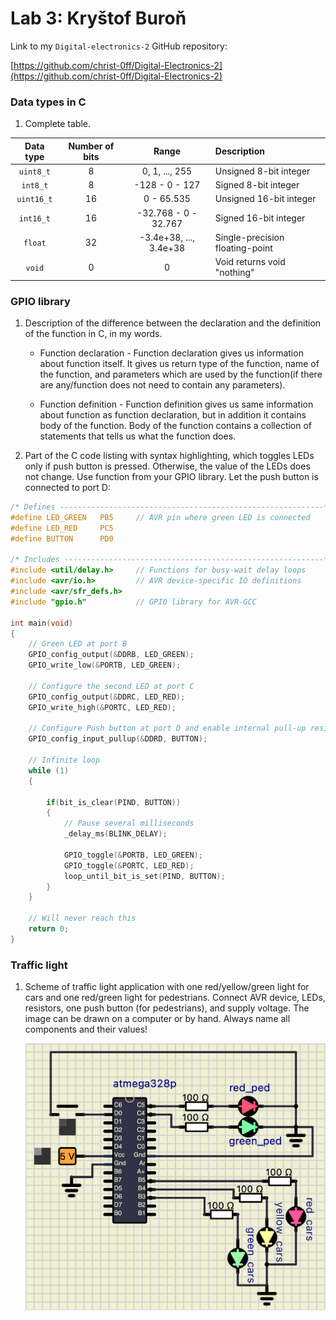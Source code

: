 # Lab 3: Kryštof Buroň

Link to my `Digital-electronics-2` GitHub repository:

   [https://github.com/christ-0ff/Digital-Electronics-2](https://github.com/christ-0ff/Digital-Electronics-2)

### Data types in C

1. Complete table.

| **Data type** | **Number of bits** | **Range** | **Description** |
| :-: | :-: | :-: | :-- | 
| `uint8_t`  | 8 | 0, 1, ..., 255 | Unsigned 8-bit integer |
| `int8_t`   | 8 | -128 - 0 - 127 | Signed 8-bit integer |
| `uint16_t` | 16 | 0 - 65.535 | Unsigned 16-bit integer |
| `int16_t`  | 16 | -32.768 - 0 - 32.767 | Signed 16-bit integer |
| `float`    | 32 | -3.4e+38, ..., 3.4e+38 | Single-precision floating-point |
| `void`     | 0 | 0 | Void returns void "nothing" |


### GPIO library

1. Description of the difference between the declaration and the definition of the function in C, in my words.

   * Function declaration - Function declaration gives us information about function itself. It gives us return type of the function, name of the function, and parameters which are used by the function(if there are any/function does not need to contain any parameters).
   
   * Function definition - Function definition gives us same information about function as function declaration, but in addition it contains body of the function. Body of the function contains a collection of statements that tells us what the function does.

2. Part of the C code listing with syntax highlighting, which toggles LEDs only if push button is pressed. Otherwise, the value of the LEDs does not change. Use function from your GPIO library. Let the push button is connected to port D:

```c
/* Defines -----------------------------------------------------------*/
#define LED_GREEN   PB5     // AVR pin where green LED is connected
#define LED_RED     PC5  
#define BUTTON      PD0

/* Includes ----------------------------------------------------------*/
#include <util/delay.h>     // Functions for busy-wait delay loops
#include <avr/io.h>         // AVR device-specific IO definitions
#include <avr/sfr_defs.h>
#include "gpio.h"           // GPIO library for AVR-GCC

int main(void)
{
    // Green LED at port B
    GPIO_config_output(&DDRB, LED_GREEN);
    GPIO_write_low(&PORTB, LED_GREEN);

    // Configure the second LED at port C
    GPIO_config_output(&DDRC, LED_RED);
    GPIO_write_high(&PORTC, LED_RED);

    // Configure Push button at port D and enable internal pull-up resistor
    GPIO_config_input_pullup(&DDRD, BUTTON);

    // Infinite loop
    while (1)
    {
        
        if(bit_is_clear(PIND, BUTTON))
        {
            // Pause several milliseconds
            _delay_ms(BLINK_DELAY);
            
            GPIO_toggle(&PORTB, LED_GREEN);
            GPIO_toggle(&PORTC, LED_RED);
            loop_until_bit_is_set(PIND, BUTTON);
        }
    }

    // Will never reach this
    return 0;
}
```


### Traffic light

1. Scheme of traffic light application with one red/yellow/green light for cars and one red/green light for pedestrians. Connect AVR device, LEDs, resistors, one push button (for pedestrians), and supply voltage. The image can be drawn on a computer or by hand. Always name all components and their values!

   ![traffic_lights](images/traffic_lights.png)

